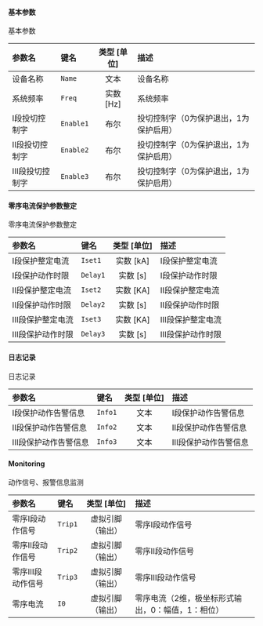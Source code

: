 <!--
DO NOT EDIT THIS FILE DIRECTLY.
This file is generated by tools/comp-docs.js.
All changes will be overwritten by regeneration.
-->

<slot class="model-parameters">

#### 基本参数

基本参数

| 参数名 | 键名 | 类型 [单位] | 描述 |
|:------ |:---- |:-----------:|:---- |
| 设备名称 | `Name` | 文本 | 设备名称 |
| 系统频率 | `Freq` | 实数 [Hz] | 系统频率 |
| Ⅰ段投切控制字 | `Enable1` | 布尔 | 投切控制字（0为保护退出，1为保护启用） |
| Ⅱ段投切控制字 | `Enable2` | 布尔 | 投切控制字（0为保护退出，1为保护启用） |
| Ⅲ段投切控制字 | `Enable3` | 布尔 | 投切控制字（0为保护退出，1为保护启用） |

#### 零序电流保护参数整定

零序电流保护参数整定

| 参数名 | 键名 | 类型 [单位] | 描述 |
|:------ |:---- |:-----------:|:---- |
| Ⅰ段保护整定电流 | `Iset1` | 实数 [kA] | Ⅰ段保护整定电流 |
| Ⅰ段保护动作时限 | `Delay1` | 实数 [s] | Ⅰ段保护动作时限 |
| Ⅱ段保护整定电流 | `Iset2` | 实数 [KA] | Ⅱ段保护整定电流 |
| Ⅱ段保护动作时限 | `Delay2` | 实数 [s] | Ⅱ段保护动作时限 |
| Ⅲ段保护整定电流 | `Iset3` | 实数 [KA] | Ⅲ段保护整定电流 |
| Ⅲ段保护动作时限 | `Delay3` | 实数 [s] | Ⅲ段保护动作时限 |

#### 日志记录

日志记录

| 参数名 | 键名 | 类型 [单位] | 描述 |
|:------ |:---- |:-----------:|:---- |
| Ⅰ段保护动作告警信息 | `Info1` | 文本 | Ⅰ段保护动作告警信息 |
| Ⅱ段保护动作告警信息 | `Info2` | 文本 | Ⅱ段保护动作告警信息 |
| Ⅲ段保护动作告警信息 | `Info3` | 文本 | Ⅲ段保护动作告警信息 |

#### Monitoring

动作信号、报警信息监测

| 参数名 | 键名 | 类型 [单位] | 描述 |
|:------ |:---- |:-----------:|:---- |
| 零序Ⅰ段动作信号 | `Trip1` | 虚拟引脚（输出） | 零序Ⅰ段动作信号 |
| 零序Ⅱ段动作信号 | `Trip2` | 虚拟引脚（输出） | 零序Ⅱ段动作信号 |
| 零序Ⅲ段动作信号 | `Trip3` | 虚拟引脚（输出） | 零序Ⅲ段动作信号 |
| 零序电流 | `I0` | 虚拟引脚（输出） | 零序电流（2维，极坐标形式输出，0：幅值，1：相位） |


</slot>
